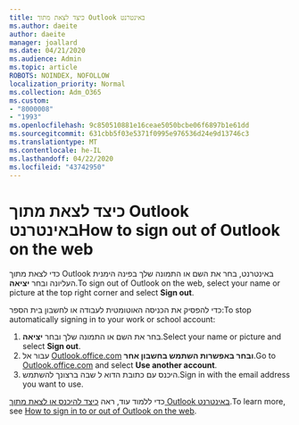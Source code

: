 ```yaml
---
title: כיצד לצאת מתוך Outlook באינטרנט
ms.author: daeite
author: daeite
manager: joallard
ms.date: 04/21/2020
ms.audience: Admin
ms.topic: article
ROBOTS: NOINDEX, NOFOLLOW
localization_priority: Normal
ms.collection: Adm_O365
ms.custom:
- "8000008"
- "1993"
ms.openlocfilehash: 9c850510881e16ceae5050bcbe06f6897b1e61dd
ms.sourcegitcommit: 631cbb5f03e5371f0995e976536d24e9d13746c3
ms.translationtype: MT
ms.contentlocale: he-IL
ms.lasthandoff: 04/22/2020
ms.locfileid: "43742950"
---
```

# <a name="how-to-sign-out-of-outlook-on-the-web"></a><span data-ttu-id="306ed-102">כיצד לצאת מתוך Outlook באינטרנט</span><span class="sxs-lookup"><span data-stu-id="306ed-102">How to sign out of Outlook on the web</span></span>

<span data-ttu-id="306ed-103">כדי לצאת מתוך Outlook באינטרנט, בחר את השם או התמונה שלך בפינה הימנית העליונה ובחר **יציאה**.</span><span class="sxs-lookup"><span data-stu-id="306ed-103">To sign out of Outlook on the web, select your name or picture at the top right corner and select **Sign out**.</span></span>

<span data-ttu-id="306ed-104">כדי להפסיק את הכניסה האוטומטית לעבודה או לחשבון בית הספר:</span><span class="sxs-lookup"><span data-stu-id="306ed-104">To stop automatically signing in to your work or school account:</span></span>

1. <span data-ttu-id="306ed-105">בחר את השם או התמונה שלך ובחר **יציאה**.</span><span class="sxs-lookup"><span data-stu-id="306ed-105">Select your name or picture and select **Sign out**.</span></span>
1. <span data-ttu-id="306ed-106">עבור אל [Outlook.office.com](https://outlook.office.com/) **ובחר באפשרות השתמש בחשבון אחר**.</span><span class="sxs-lookup"><span data-stu-id="306ed-106">Go to [Outlook.office.com](https://outlook.office.com/) and select **Use another account**.</span></span>
1. <span data-ttu-id="306ed-107">היכנס עם כתובת הדוא ל שבה ברצונך להשתמש.</span><span class="sxs-lookup"><span data-stu-id="306ed-107">Sign in with the email address you want to use.</span></span>

<span data-ttu-id="306ed-108">כדי ללמוד עוד, ראה [כיצד להיכנס או לצאת מתוך Outlook באינטרנט](https://support.office.com/article/763fab4d-0138-4814-b450-37fc286bcb79).</span><span class="sxs-lookup"><span data-stu-id="306ed-108">To learn more, see [How to sign in to or out of Outlook on the web](https://support.office.com/article/763fab4d-0138-4814-b450-37fc286bcb79).</span></span>